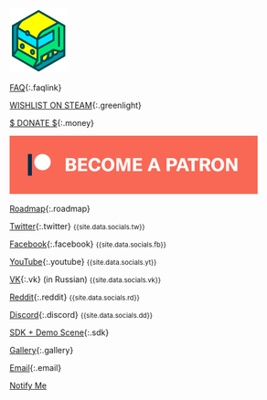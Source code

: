 <a class="logo" href="/">
  <img src="logo.png"/>
</a>

[FAQ](/faq){:.faqlink}

[WISHLIST ON STEAM](http://store.steampowered.com/app/732050/Voxel_Tycoon/){:.greenlight}

[$ DONATE $](/donate){:.money}

<a class="patreon" href="https://www.patreon.com/bePatron?u=7655118">
    <img src="become_a_patron_button.png">
</a>

[Roadmap](https://trello.com/b/3susroHe/vt-roadmap){:.roadmap}

[Twitter](//twitter.com/VoxelTycoon){:.twitter} <small>{{site.data.socials.tw}}</small>

[Facebook](//facebook.com/VoxelTycoon){:.facebook} <small>{{site.data.socials.fb}} </small>

[YouTube](//youtube.com/c/voxeltycoongame){:.youtube} <small>{{site.data.socials.yt}} </small>

[VK](//vk.com/VoxelTycoon){:.vk} (in Russian) <small>{{site.data.socials.vk}}</small>

[Reddit](//reddit.com/r/voxeltycoon){:.reddit} <small>{{site.data.socials.rd}} </small>

[Discord](//discord.gg/64KPWd5){:.discord} <small>{{site.data.socials.dd}} </small>

[SDK + Demo Scene](/sdk){:.sdk}

[Gallery](/gallery){:.gallery}

[Email](mailto:dev@voxeltycoon.xyz){:.email}

[Notify Me]({{site.newsletter_url}})